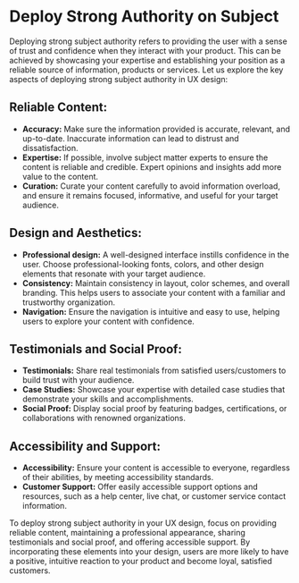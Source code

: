 # Deploy Strong Authority on Subject

Deploying strong subject authority refers to providing the user with a sense of trust and confidence when they interact with your product. This can be achieved by showcasing your expertise and establishing your position as a reliable source of information, products or services. Let us explore the key aspects of deploying strong subject authority in UX design:

## Reliable Content:

- **Accuracy:** Make sure the information provided is accurate, relevant, and up-to-date. Inaccurate information can lead to distrust and dissatisfaction.
- **Expertise:** If possible, involve subject matter experts to ensure the content is reliable and credible. Expert opinions and insights add more value to the content.
- **Curation:** Curate your content carefully to avoid information overload, and ensure it remains focused, informative, and useful for your target audience.

## Design and Aesthetics:

- **Professional design:** A well-designed interface instills confidence in the user. Choose professional-looking fonts, colors, and other design elements that resonate with your target audience.
- **Consistency:** Maintain consistency in layout, color schemes, and overall branding. This helps users to associate your content with a familiar and trustworthy organization.
- **Navigation:** Ensure the navigation is intuitive and easy to use, helping users to explore your content with confidence.

## Testimonials and Social Proof:

- **Testimonials:** Share real testimonials from satisfied users/customers to build trust with your audience.
- **Case Studies:** Showcase your expertise with detailed case studies that demonstrate your skills and accomplishments.
- **Social Proof:** Display social proof by featuring badges, certifications, or collaborations with renowned organizations.

## Accessibility and Support:

- **Accessibility:** Ensure your content is accessible to everyone, regardless of their abilities, by meeting accessibility standards.
- **Customer Support:** Offer easily accessible support options and resources, such as a help center, live chat, or customer service contact information.

To deploy strong subject authority in your UX design, focus on providing reliable content, maintaining a professional appearance, sharing testimonials and social proof, and offering accessible support. By incorporating these elements into your design, users are more likely to have a positive, intuitive reaction to your product and become loyal, satisfied customers.